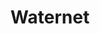 ---
title: Waternet
role: Visual Designer
technologies: Adobe Photoshop<br>Adobe Illustrator
when: 2013
description: Uselab asked me to collaborate to produce a web application for everyone who sails, lives, works and party on and around the Amsterdam canals. I visually designed a canal platform where anybody can find practical information and share experiences, photos and videos about the canals.
section:
    - img: /assets/img/uploads/wn-hero.jpg
    - title: Sailing the canals
      description: This HTML5 application has an extensive sailing chart and information about obstructions on the canals and opening hours of bridges and locks. In addition, visitors can view boat locations of other users and add content themselves.
      img: /assets/img/uploads/wn-1.jpg
      class: section--small
    - img: /assets/img/uploads/wn-2.svg
      class: section--small
    - img: /assets/img/uploads/wn-3.jpg
      class: section--small
    - img: /assets/img/uploads/wn-4.jpg
      class: section--small
    - img: /assets/img/uploads/wn-5.jpg
      class: section--small
    - img: /assets/img/uploads/wn-6.jpg
---